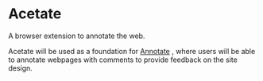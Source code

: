 # Acetate
A browser extension to annotate the web.

Acetate will be used as a foundation for [Annotate](https://github.com/SamReeve96/Annotate) , where users will be able to annotate webpages with comments to provide feedback on the site design.
